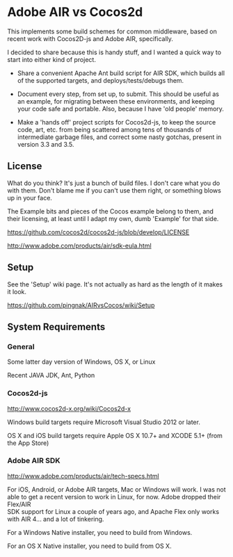 # Adobe AIR vs Cocos2d

This implements some build schemes for common middleware, based on recent work
with Cocos2D-js and Adobe AIR, specifically.

I decided to share because this is handy stuff, and I wanted a quick way to
start into either kind of project.

* Share a convenient Apache Ant build script for AIR SDK, which builds all of
the supported targets, and deploys/tests/debugs them.

* Document every step, from set up, to submit. This should be useful as an
example, for migrating between these environments, and keeping your code safe
and portable. Also, because I have 'old people' memory.

* Make a 'hands off' project scripts for Cocos2d-js, to keep the source
code, art, etc. from being scattered among tens of thousands of intermediate
garbage files, and correct some nasty gotchas, present in version 3.3 and 3.5.

## License

What do you think?  It's just a bunch of build files.  I don't care what you do
with them.  Don't blame me if you can't use them right, or something blows up
in your face.

The Example bits and pieces of the Cocos example belong to them, and their 
licensing, at least until I adapt my own, dumb 'Example' for that side.

https://github.com/cocos2d/cocos2d-js/blob/develop/LICENSE

http://www.adobe.com/products/air/sdk-eula.html

## Setup

See the 'Setup' wiki page.  It's not actually as hard as the length of it makes it look.

https://github.com/pingnak/AIRvsCocos/wiki/Setup

## System Requirements

### General

Some latter day version of Windows, OS X, or Linux

Recent JAVA JDK, Ant, Python

### Cocos2d-js

http://www.cocos2d-x.org/wiki/Cocos2d-x

Windows build targets require Microsoft Visual Studio 2012 or later.

OS X and iOS build targets require Apple OS X 10.7+ and XCODE 5.1+ (from the App Store) 

### Adobe AIR SDK

http://www.adobe.com/products/air/tech-specs.html

For iOS, Android, or Adobe AIR targets, Mac or Windows will work.  I was not able
to get a recent version to work in Linux, for now.  Adobe dropped their Flex/AIR  
SDK support for Linux a couple of years ago, and Apache Flex only works with AIR
4... and a lot of tinkering.

For a Windows Native installer, you need to build from Windows.  

For an OS X Native installer, you need to build from OS X. 

